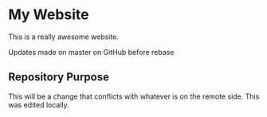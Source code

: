 # My Website

This is a really awesome website.

Updates made on master on GitHub before rebase

## Repository Purpose

This will be a change that conflicts
with whatever is on the remote side.
This was edited locally.
